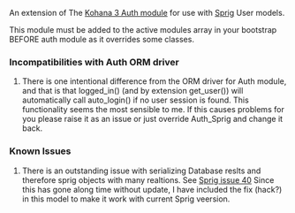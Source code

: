 An extension of The [Kohana 3 Auth module](http://github.com/kohana/auth) for use with [Sprig](http://github.com/shadowhand/sprig) User models.

This module must be added to the active modules array in your bootstrap BEFORE auth module as it overrides some classes.

### Incompatibilities with Auth ORM driver

1.    There is one intentional difference from the ORM driver for Auth module, and that is that logged_in() (and by extension get_user()) will 
automatically call auto_login() if no user session is found. This functionality seems the most sensible to me. 
If this causes problems for you please raise it as an issue or just override Auth_Sprig and change it back.

### Known Issues

1.    There is an outstanding issue with serializing Database reslts and therefore sprig objects with many realtions.
	See [Sprig issue 40](http://github.com/shadowhand/sprig/issues/#issue/40)
	Since this has gone along time without update, I have included the fix (hack?) in this model to make it work with current Sprig veersion.